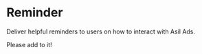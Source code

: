 # Reminder

Deliver helpful reminders to users on how to interact with Asil Ads.

Please add to it!
